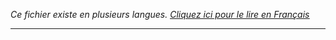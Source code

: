 <i>Ce fichier existe en plusieurs langues. <a href="CAPTURES.md"><u>Cliquez ici pour le lire en Français</i></a></i>

<hr>
